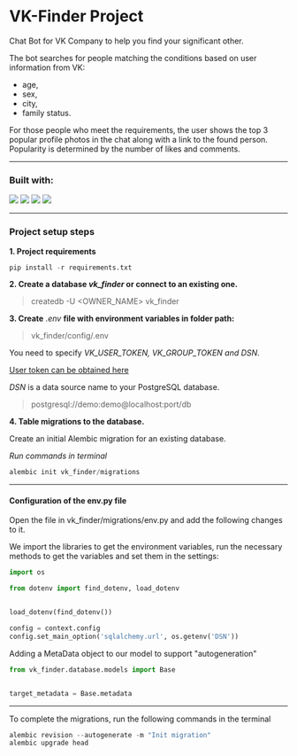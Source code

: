 # VK-Finder Project
Chat Bot for VK Company to help you find your significant other.

The bot searches for people matching the conditions based on user information from VK:
- age,
- sex,
- city,
- family status.

For those people who meet the requirements, the user shows the top 3 popular profile photos in the chat along with a link to the found person.
Popularity is determined by the number of likes and comments.

---

### Built with:

[<img src="https://img.shields.io/badge/python-3.10%20%7C%203.11-blue?style=for-the-badge&logo=Python">](https://www.python.org/)
[<img src="https://img.shields.io/badge/PostgreSQL-14.6-blue?style=for-the-badge&logo=PostgreSQL">](https://www.postgresql.org/)
[<img src="https://img.shields.io/badge/SQLAlchemy-2.0.4-blue?style=for-the-badge">](https://docs.sqlalchemy.org/en/20/)
[<img src="https://img.shields.io/badge/Alembic-1.9.4-blue?style=for-the-badge">](https://alembic.sqlalchemy.org/en/latest/)

---

### Project setup steps

**1. Project requirements**
```python
pip install -r requirements.txt
```

**2. Create a database *vk_finder* or connect to an existing one.**
> createdb -U <OWNER_NAME> vk_finder

**3. Create** *.env* **file with environment variables in folder path:**
> vk_finder/config/.env

You need to specify *VK_USER_TOKEN, VK_GROUP_TOKEN and DSN*.

[User token can be obtained here](https://vkhost.github.io/)

*DSN* is a data source name to your PostgreSQL database.
> postgresql://demo:demo@localhost:port/db

**4. Table migrations to the database.**

Create an initial Alembic migration for an existing database.

*Run commands in terminal*
```python
alembic init vk_finder/migrations
```
---
#### Configuration of the env.py file
Open the file in vk_finder/migrations/env.py and add the following changes to it.


We import the libraries to get the environment variables, run the necessary methods to get the variables and set them in the settings:
```python
import os

from dotenv import find_dotenv, load_dotenv


load_dotenv(find_dotenv())

config = context.config
config.set_main_option('sqlalchemy.url', os.getenv('DSN'))
```

Adding a MetaData object to our model to support "autogeneration"
```python
from vk_finder.database.models import Base


target_metadata = Base.metadata
```
---

To complete the migrations, run the following commands in the terminal
```python
alembic revision --autogenerate -m "Init migration"
alembic upgrade head
```
